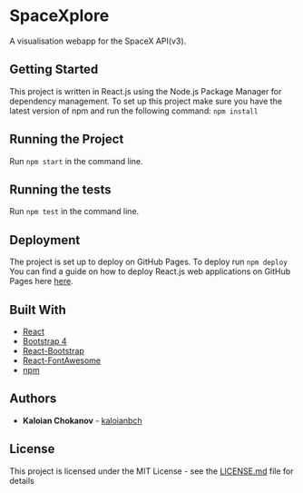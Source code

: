 # SpaceXplore

A visualisation webapp for the SpaceX API(v3).

## Getting Started

This project is written in React.js using the Node.js Package Manager for dependency management. To set up this project make sure you have the latest version of npm and run the following command:
```npm install```
## Running the Project
Run ```npm start``` in the command line.
## Running the tests
Run ```npm test``` in the command line.
## Deployment
The project is set up to deploy on GitHub Pages.
To deploy run ```npm deploy```
You can find a guide on how to deploy React.js web applications on GitHub Pages here [here](https://facebook.github.io/create-react-app/docs/deployment#github-pages-https-pagesgithubcom).
## Built With

* [React](http://www.dropwizard.io/1.0.2/docs/) 
* [Bootstrap 4](https://getbootstrap.com/) 
* [React-Bootstrap](https://react-bootstrap.netlify.com) 
* [React-FontAwesome](https://github.com/FortAwesome/react-fontawesome) 
* [npm](https://www.npmjs.com) 

## Authors

* **Kaloian Chokanov** -  [kaloianbch](https://github.com/kaloianbch)

## License

This project is licensed under the MIT License - see the [LICENSE.md](LICENSE.md) file for details
